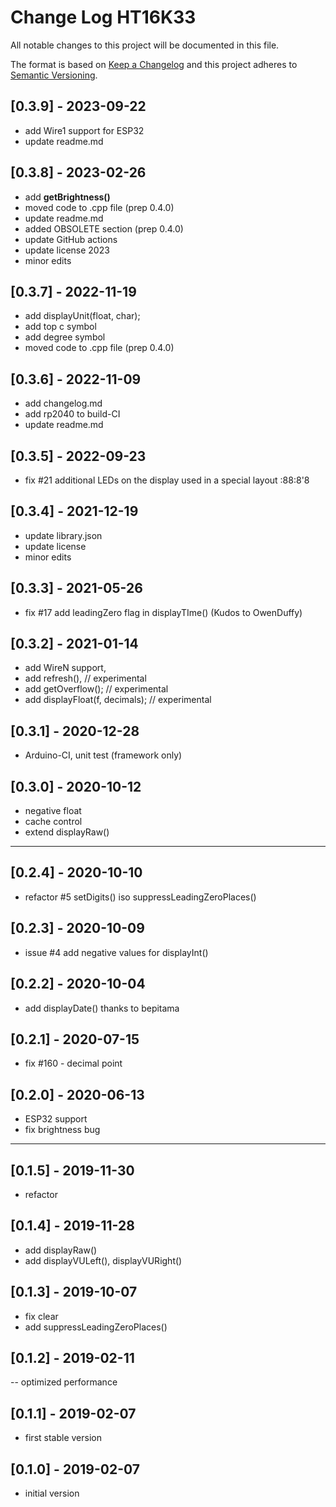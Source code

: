 # Change Log HT16K33

All notable changes to this project will be documented in this file.

The format is based on [Keep a Changelog](http://keepachangelog.com/)
and this project adheres to [Semantic Versioning](http://semver.org/).


## [0.3.9] - 2023-09-22
- add Wire1 support for ESP32
- update readme.md


## [0.3.8] - 2023-02-26
- add **getBrightness()**
- moved code to .cpp file (prep 0.4.0)
- update readme.md
- added OBSOLETE section (prep 0.4.0)
- update GitHub actions
- update license 2023
- minor edits


## [0.3.7] - 2022-11-19
- add displayUnit(float, char);
- add top c symbol
- add degree symbol
- moved code to .cpp file (prep 0.4.0)

## [0.3.6] - 2022-11-09
- add changelog.md
- add rp2040 to build-CI
- update readme.md

## [0.3.5] - 2022-09-23
- fix #21 additional LEDs on the display
  used in a special layout   :88:8'8
  
## [0.3.4] - 2021-12-19
- update library.json
- update license
- minor edits

## [0.3.3] - 2021-05-26
- fix #17 add leadingZero flag in displayTIme() (Kudos to OwenDuffy)

## [0.3.2] - 2021-01-14
- add WireN support,
- add refresh(),                  // experimental
- add getOverflow();              // experimental
- add displayFloat(f, decimals);  // experimental

## [0.3.1] - 2020-12-28
- Arduino-CI, unit test (framework only)

## [0.3.0] - 2020-10-12
- negative float
- cache control
- extend displayRaw()

----

## [0.2.4] - 2020-10-10
- refactor #5 setDigits() iso suppressLeadingZeroPlaces()

## [0.2.3] - 2020-10-09
- issue #4 add negative values for displayInt()

## [0.2.2] - 2020-10-04
- add displayDate() thanks to bepitama

## [0.2.1] - 2020-07-15
- fix #160 - decimal point
## [0.2.0] - 2020-06-13
- ESP32 support
- fix brightness bug

----

## [0.1.5] - 2019-11-30
- refactor

## [0.1.4] - 2019-11-28
- add displayRaw()
- add displayVULeft(), displayVURight()

## [0.1.3] - 2019-10-07
- fix clear
- add suppressLeadingZeroPlaces()

## [0.1.2] - 2019-02-11
-- optimized performance

## [0.1.1] - 2019-02-07
- first stable version

## [0.1.0] - 2019-02-07
- initial version


